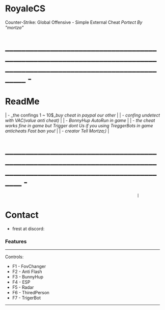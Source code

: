 # RoyaleCS
Counter-Strike: Global Offensive - Simple External Cheat _Portect By "mortza"_


# ____________________________________________________________________________________________________________________ -    
# ReadMe                                                                                                             
 | - _the confings 1 ~ 10$__buy cheat in paypal our other_                                                             |
 | - _confing undetect with VAC(value anti cheat)_                                                                     |
 | - _BonnyHup AutoRun in game_                                                                                        |
 | - _the cheat works fine in game but Trigger dont Us if you using TreggerBots in game anticheats Fast ban you!_      |
 | - _creator Tell Mortza;)_                                                                                           |
 # ___________________________________________________________________________________________________________________ -
                                                                |


# Contact
- frest at discord: 

### Features

__________________________________
Controls:
  - F1 - FovChanger
  - F2 - Anti Flash	
  - F3 - BunnyHup	
  - F4 - ESP	
  - F5 - Radar	
  - F6 - ThiredPerson	
  - F7 - TrigerBot
 __________________________________

